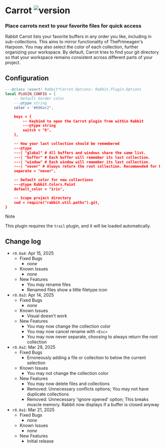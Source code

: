[rabbit.carrot]: https://img.shields.io/badge/dynamic/json?url=https%3A%2F%2Fraw.githubusercontent.com%2FVoxelPrismatic%2Frabbit.nvim%2Frefs%2Fheads%2Frewrite%2Flua%2Frabbit%2Fplugins%2Fcarrot%2FVERSION.json&query=%24.latest&style=flat&label=carrot&labelColor=white&color=yellow

# Carrot ![version][rabbit.carrot]
### Place carrots next to your favorite files for quick access

Rabbit Carrot lists your favorite buffers in any order you like, including in
sub-collections. This aims to mirror functionality of ThePrimeagen's Harpoon.
You may also select the color of each collection, further organizing your
workspace. By default, Carrot tries to find your git directory so that your
workspace remains consistent across different parts of your project.

## Configuration

```lua
---@class (exact) Rabbit*Carrot.Options: Rabbit.Plugin.Options
local PLUGIN_CONFIG = {
    -- Default border color
    ---@type string
    color = '#696ac2",

    keys = {
        -- Keybind to open the Carrot plugin from within Rabbit
        ---@type string
        switch = "h",
    },

    -- How your last collection should be remembered
    ---@type
    ---| "global" # All buffers and windows share the same list.
    ---| "buffer" # Each buffer will remember its last collection.
    ---| "window" # Each window will remember its last collection.
    ---| "never" # Always return the root collection. Recommended for building muscle memory.
    separate = "never",

    -- Default color for new collections
    ---@type Rabbit.Colors.Paint
    default_color = "iris",

    -- Scope project directory
    cwd = require("rabbit.util.paths").git,
}
```

> [!NOTE]
> This plugin requires the `trail` plugin, and it will be loaded automatically.

## Change log
- `r0.0a4`: Apr 15, 2025
  - Fixed Bugs
    - *none*
  - Known Issues
    - *none*
  - New Features
    - You may rename files
    - Renamed files show a little filetype icon
- `r0.0a3`: Apr 14, 2025
  - Fixed Bugs
    - *none*
  - Known Issues
    - Visual doesn't work
  - New Features
    - You may now change the collection color
    - You may now cancel rename with `<Esc>`
    - You may now never separate, choosing to always return the root collection
- `r0.0a2`: Mar 29, 2025
  - Fixed Bugs
    - Erroneously adding a file or collection to below the current selection
  - Known Issues
    - You may not change the collection color
  - New Features
    - You may now delete files and collections
    - Removed: Unnecessary conflicts options; You may not have duplicate collections
    - Removed: Unnecessary 'ignore opened' option; This breaks muscle memory. Rabbit now displays if a buffer is closed anyway
- `r0.0a1`: Mar 21, 2025
  - Fixed Bugs
    - *none*
  - Known Issues
    - *none*
  - New Features
    - Initial release

